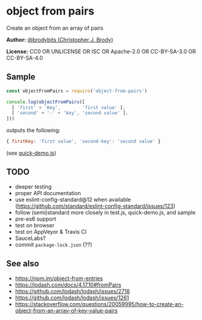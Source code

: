 # object from pairs

Create an object from an array of pairs

**Author:** [@brodybits (Christopher J. Brody)](https://github.com/brodybits)

**License:** CC0 OR UNLICENSE OR ISC OR Apache-2.0 OR CC-BY-SA-3.0 OR CC-BY-SA-4.0

## Sample

```js
const objectFromPairs = require('object-from-pairs')

console.log(objectFromPairs([
  [ 'first' + 'Key',        'first value' ],
  [ 'second' + '-' + 'key', 'second value' ],
]))
```

outputs the following:

```js
{ firstKey: 'first value', 'second-key': 'second value' }
```

(see [quick-demo.js](./quick-demo.js))

## TODO

- deeper testing
- proper API documentation
- use eslint-config-standard@12 when available (<https://github.com/standard/eslint-config-standard/issues/123>)
- follow (semi)standard more closely in test.js, quick-demo.js, and sample
- pre-es6 support
- test on browser
- test on AppVeyor & Travis CI
- SauceLabs?
- commit `package-lock.json` (??)

## See also

- <https://npm.im/object-from-entries>
- <https://lodash.com/docs/4.17.10#fromPairs>
- <https://github.com/lodash/lodash/issues/2718>
- <https://github.com/lodash/lodash/issues/1261>
- <https://stackoverflow.com/questions/20059995/how-to-create-an-object-from-an-array-of-key-value-pairs>
